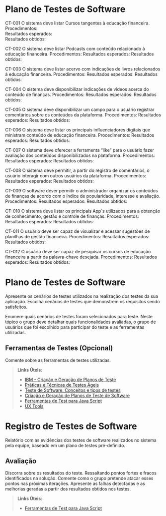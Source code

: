 # Plano de Testes de Software

CT-001 O sistema deve listar Cursos tangentes à educação financeira.  
Procedimentos:  
Resultados esperados:  
Resultados obtidos:  

CT-002 O sistema deve listar Podcasts com conteúdo relacionado à educação financeira.
Procedimentos:
Resultados esperados:
Resultados obtidos:

CT-003 O sistema deve listar acervo com indicações de livros relacionados à educação financeira.
Procedimentos:
Resultados esperados:
Resultados obtidos:

CT-004 O sistema deve disponibilizar indicações de vídeos acerca do conteúdo de finanças.
Procedimentos:
Resultados esperados:
Resultados obtidos:

CT-005 O sistema deve disponibilizar um campo para o usuário registrar comentários sobre os conteúdos da plataforma.
Procedimentos:
Resultados esperados:
Resultados obtidos:

CT-006 O sistema deve listar os principais influenciadores digitais que ministram conteúdo de educação financeira.
Procedimentos:
Resultados esperados:
Resultados obtidos:

CT-007 O sistema deve oferecer a ferramenta “like” para o usuário fazer avaliação dos conteúdos disponibilizados na plataforma.
Procedimentos:
Resultados esperados:
Resultados obtidos:

CT-008 O sistema deve permitir, a partir do registro de comentários, o usuário interagir com outros usuários da plataforma.
Procedimentos:
Resultados esperados:
Resultados obtidos:

CT-009 O software dever permitir o administrador organizar os conteúdos de finanças de acordo com o índice de popularidade, interesse e avaliação.
Procedimentos:
Resultados esperados:
Resultados obtidos:

CT-010 O sistema deve listar os principais App´s utilizados para a obtenção de conhecimento, gestão e controle de finanças.
Procedimentos:
Resultados esperados:
Resultados obtidos:

CT-011 O usuário deve ser capaz de visualizar e acessar sugestões de planilhas de gestão financeira.
Procedimentos:
Resultados esperados:
Resultados obtidos:

CT-012 O usuário deve ser capaz de pesquisar os cursos de educação financeira a partir da palavra-chave desejada.
Procedimentos:
Resultados esperados:
Resultados obtidos:

# Plano de Testes de Software

Apresente os cenários de testes utilizados na realização dos testes da sua aplicação. Escolha cenários de testes que demonstrem os requisitos sendo satisfeitos.

Enumere quais cenários de testes foram selecionados para teste. Neste tópico o grupo deve detalhar quais funcionalidades avaliadas, o grupo de usuários que foi escolhido para participar do teste e as ferramentas utilizadas.

 
## Ferramentas de Testes (Opcional)

Comente sobre as ferramentas de testes utilizadas.
 
> **Links Úteis**:
> - [IBM - Criação e Geração de Planos de Teste](https://www.ibm.com/developerworks/br/local/rational/criacao_geracao_planos_testes_software/index.html)
> - [Práticas e Técnicas de Testes Ágeis](http://assiste.serpro.gov.br/serproagil/Apresenta/slides.pdf)
> -  [Teste de Software: Conceitos e tipos de testes](https://blog.onedaytesting.com.br/teste-de-software/)
> - [Criação e Geração de Planos de Teste de Software](https://www.ibm.com/developerworks/br/local/rational/criacao_geracao_planos_testes_software/index.html)
> - [Ferramentas de Test para Java Script](https://geekflare.com/javascript-unit-testing/)
> - [UX Tools](https://uxdesign.cc/ux-user-research-and-user-testing-tools-2d339d379dc7)

# Registro de Testes de Software

Relatório com as evidências dos testes de software realizados no sistema pela equipe, baseado em um plano de testes pré-definido.

## Avaliação

Discorra sobre os resultados do teste. Ressaltando pontos fortes e fracos identificados na solução. Comente como o grupo pretende atacar esses pontos nas próximas iterações. Apresente as falhas detectadas e as melhorias geradas a partir dos resultados obtidos nos testes.

> **Links Úteis**:
> - [Ferramentas de Test para Java Script](https://geekflare.com/javascript-unit-testing/)
